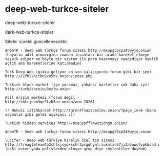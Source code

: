 # deep-web-turkce-siteler

  deep-web-turkce-siteler 

  dark-web-turkce-siteler

Siteler sürekli güncellenecektir.

    AnonTR - Deeb web türkçe forum sitesi http://mxupg55cp345wyjq.onion (hayatın adil olmadığına inanan insanları bir arada hareket etmeye teşvik ediyor ve böyle bir sistem ile para kazanmayı vaadediyor üyelik açtım ama hareketlerine katılmadım)
    
    Türk Deep Web (gidip geliyor en son çalışıyordu forum gibi bir şey) http://c2fblkhithu9xn5hv.onion/index.php
    
    Turkish black market (işe yaramaz, yabancı marketler çok daha iyi) http://turkishceiuu8ezlw.onion
    
    Acil erişim merkezi (forum değil - http://imtrjeen3qe2tzh5ae.onion/aem-2826)
    
    tr Hukuki istihbaraat http://tgrnn4foazzcexlmv.onion/?page_id=6 (bana saçmalık gibi geldi açıkçası :))
    
    Turkish hidden services http://nxe5ypff74wct5dngm.onion/
    
    AnonTR - Deeb web türkçe forum sitesi http://mxupg55cp345wyjq.onion
    
    lucifer - Deep web türkiye kiralık özel tim sitesi  http://treagleteam4b2chtxjsydxsshr3psgqhyntrzuknlzu57ji2a5owofvpkbsad.onion/
    (eski asker yada polislerden oluşan grup diye söylentiler duydum)
